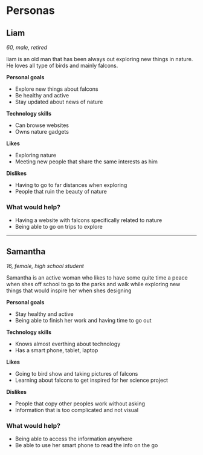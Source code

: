 # Personas

## Liam

*60, male, retired*

liam is an old man that has been always out exploring new things in nature. He loves all type of birds and mainly falcons.

**Personal goals**

- Explore new things about falcons
- Be healthy and active
- Stay updated about news of nature

**Technology skills**

- Can browse websites
- Owns nature gadgets

**Likes**

- Exploring nature
- Meeting new people that share the same interests as him

**Dislikes**

- Having to go to far distances when exploring
- People that ruin the beauty of nature

### What would help?

- Having a website with falcons specifically related to nature
- Being able to go on trips to explore

---

## Samantha

*16, female, high school student*

Samantha is an active woman who likes to have some quite time a peace when shes off school to go to the parks and walk while exploring new things that would inspire her when shes designing

**Personal goals**

- Stay healthy and active
- Being able to finish her work and having time to go out

**Technology skills**

- Knows almost everthing about technology
- Has a smart phone, tablet, laptop

**Likes**

- Going to bird show and taking pictures of falcons
- Learning about falcons to get inspired for her science project

**Dislikes**

- People that copy other peoples work without asking
- Information that is too complicated and not visual

### What would help?

- Being able to access the information anywhere
- Be able to use her smart phone to read the info on the go
